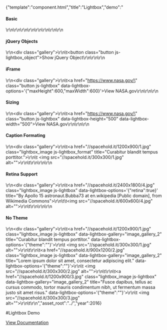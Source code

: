 {"template":"component.html","title":"Lightbox","demo":"<h4>Basic</h4>\r\n\r\n<!-- START: FIRSTDEMO -->\r\n\r\n<style>\r\n\t.gallery { margin: 20px 0; overflow: hidden; }\r\n\r\n\t.lightbox_image { display: block; float: left; margin: 0 2% 10px 0; width: 31.3333%; max-width: 150px; }\r\n\t.lightbox_image img { display: block; width: 100%; }\r\n\r\n\t.no-touch .lightbox_image:hover {\r\n\t\tbox-shadow: 0 0 5px rgba(0, 0, 0, 0.1);\r\n\t}\r\n\r\n\t.inline_content { width: 300px; overflow: hidden; padding: 0 20px; }\r\n\t.inline_content h2 { margin-top: 20px; }\r\n\r\n\t.fs-lightbox h3 { font-style: italic; font-size: 16px; margin: 0; padding: 5px 0; }\r\n\r\n\t.fs-lightbox-mobile .inline_content,\r\n\t.fs-lightbox-mobile .inline_content h3 { color: #fff; }\r\n</style>\r\n\r\n<script>\r\n\t$(function() {\r\n\t\t$.lightbox(\"defaults\", {\r\n\t\t\tvideoFormatter: {\r\n\t\t\t\t\"viddler\": {\r\n\t\t\t\t\tpattern : /(?:viddler\\.com\\/)((v\\/)|(\\/u\\/\\w\\/)|(embed\\/)|(watch\\?))\\??v?=?([^#\\&\\?\\/]*)/,\r\n\t\t\t\t\tformat  : function formatViddler(parts) {\r\n\t\t\t\t\t\treturn '//www.viddler.com/embed/' + parts[6];\r\n\t\t\t\t\t}\r\n\t\t\t\t}\r\n\t\t\t}\r\n\t\t});\r\n\r\n\t\t$(\".lightbox\").not(\".lightbox_format\").lightbox({\r\n\t\t});\r\n\r\n\t\t$(\".js-lightbox_format\").lightbox({\r\n\t\t\tformatter: customFormat\r\n\t\t});\r\n\r\n\t\t$(\".js-lightbox_object\").click(launchObject);\r\n\t});\r\n\r\n\tfunction customFormat() {\r\n\t\treturn '<h3>' + this.attr(\"title\") + \"</h3>\";\r\n\t}\r\n\r\n\tfunction launchObject() {\r\n\t\t$.lightbox( $('<div class=\"inline_content\"><h2>More Content!</h2><p>This was created by jQuery and loaded into the new Lightbox instance.</p></div>'), {\r\n\t\t\tmobile: true,\r\n\t\t\ttheme: $(\".js-theme_select\").val()\r\n\t\t});\r\n\t}\r\n</script>\r\n\r\n<div class=\"gallery\">\r\n\t<a href=\"//spacehold.it/1200x900/1.jpg\" class=\"lightbox_image js-lightbox\" title=\"Lorem ipsum dolor sit amet, consectetur adipiscing elit.\">\r\n\t\t<img src=\"//spacehold.it/300x300/1.jpg\" alt=\"\">\r\n\t</a>\r\n</div>\r\n\r\n<!-- END: FIRSTDEMO -->\r\n\r\n<h4>Gallery</h4>\r\n<div class=\"gallery\">\r\n\t<a href=\"//spacehold.it/1200x900/1.jpg\" class=\"lightbox_image js-lightbox\" data-lightbox-gallery=\"image_gallery\" title=\"Curabitur blandit tempus porttitor.\">\r\n\t    <img src=\"//spacehold.it/300x300/1.jpg\" alt=\"\">\r\n\t</a>\r\n\t<a href=\"//spacehold.it/900x1200/2.jpg\" class=\"lightbox_image js-lightbox\" data-lightbox-gallery=\"image_gallery\" title=\"Lorem ipsum dolor sit amet, consectetur adipiscing elit.\">\r\n\t    <img src=\"//spacehold.it/300x300/2.jpg\" alt=\"\">\r\n\t</a>\r\n\t<a href=\"//spacehold.it/1200x900/3.jpg\" class=\"lightbox_image js-lightbox\" data-lightbox-gallery=\"image_gallery\" title=\"Fusce dapibus, tellus ac cursus commodo, tortor mauris condimentum nibh, ut fermentum massa justo sit amet risus.\">\r\n\t    <img src=\"//spacehold.it/300x300/3.jpg\" alt=\"\">\r\n\t</a>\r\n</div>\r\n\r\n<h4>Thumbnails</h4>\r\n<div class=\"gallery\">\r\n\t<a href=\"//spacehold.it/1200x900/1.jpg\" class=\"button js-lightbox\" data-lightbox-gallery=\"thumbnail_gallery\" title=\"Curabitur blandit tempus porttitor.\" data-lightbox-thumbnail=\"//spacehold.it/300x300/1.jpg\" data-lightbox-options='{\"thumbnails\":true}'>\r\n\t    Thumbnail Gallery\r\n\t</a>\r\n\t<a href=\"//spacehold.it/1200x900/1.jpg\" class=\"button js-lightbox\" data-lightbox-gallery=\"mobile_thumbnail_gallery\" title=\"Curabitur blandit tempus porttitor.\" data-lightbox-thumbnail=\"//spacehold.it/300x300/1.jpg\" data-lightbox-options='{\"thumbnails\":true,\"mobile\":true}'>\r\n\t    Mobile Thumbnail Gallery\r\n\t</a>\r\n</div>\r\n<div style=\"display: none;\">\r\n\t<a href=\"//spacehold.it/900x1200/2.jpg\" class=\"lightbox_image js-lightbox\" data-lightbox-gallery=\"thumbnail_gallery\" title=\"Lorem ipsum dolor sit amet, consectetur adipiscing elit.\" data-lightbox-options='{\"thumbnails\":true}'>\r\n\t    <img src=\"//spacehold.it/300x200/2.jpg\" alt=\"\">\r\n\t</a>\r\n\t<a href=\"//spacehold.it/1200x900/3.jpg\" class=\"lightbox_image js-lightbox\" data-lightbox-gallery=\"thumbnail_gallery\" title=\"Fusce dapibus, tellus ac cursus commodo, tortor mauris condimentum nibh, ut fermentum massa justo sit amet risus.\" data-lightbox-options='{\"thumbnails\":true}'>\r\n\t    <img src=\"//spacehold.it/200x300/3.jpg\" alt=\"\">\r\n\t</a>\r\n\t<a href=\"//spacehold.it/900x1200/4.jpg\" class=\"lightbox_image js-lightbox\" data-lightbox-gallery=\"thumbnail_gallery\" title=\"Sed posuere consectetur est at lobortis.\" data-lightbox-options='{\"thumbnails\":true}'>\r\n\t    <img src=\"//spacehold.it/300x300/4.jpg\" alt=\"\">\r\n\t</a>\r\n\t<a href=\"//spacehold.it/1200x900/5.jpg\" class=\"lightbox_image js-lightbox\" data-lightbox-gallery=\"thumbnail_gallery\" title=\"Nulla vitae elit libero, a pharetra augue.\" data-lightbox-options='{\"thumbnails\":true}'>\r\n\t    <img src=\"//spacehold.it/300x200/5.jpg\" alt=\"\">\r\n\t</a>\r\n\t<a href=\"//spacehold.it/900x1200/6.jpg\" class=\"lightbox_image js-lightbox\" data-lightbox-gallery=\"thumbnail_gallery\" title=\"Nullam quis risus eget urna mollis ornare vel eu leo.\" data-lightbox-options='{\"thumbnails\":true}'>\r\n\t    <img src=\"//spacehold.it/200x300/6.jpg\" alt=\"\">\r\n\t</a>\r\n\t<a href=\"//spacehold.it/1200x900/7.jpg\" class=\"lightbox_image js-lightbox\" data-lightbox-gallery=\"thumbnail_gallery\" title=\"Aenean lacinia bibendum nulla sed consectetur.\" data-lightbox-options='{\"thumbnails\":true}'>\r\n\t    <img src=\"//spacehold.it/300x300/7.jpg\" alt=\"\">\r\n\t</a>\r\n\t<a href=\"//spacehold.it/900x1200/8.jpg\" class=\"lightbox_image js-lightbox\" data-lightbox-gallery=\"thumbnail_gallery\" title=\"Sed posuere consectetur est at lobortis.\" data-lightbox-options='{\"thumbnails\":true}'>\r\n\t    <img src=\"//spacehold.it/300x200/8.jpg\" alt=\"\">\r\n\t</a>\r\n\t<a href=\"//spacehold.it/1200x900/9.jpg\" class=\"lightbox_image js-lightbox\" data-lightbox-gallery=\"thumbnail_gallery\" title=\"Praesent commodo cursus magna, vel scelerisque nisl consectetur et.\" data-lightbox-options='{\"thumbnails\":true}'>\r\n\t    <img src=\"//spacehold.it/200x300/9.jpg\" alt=\"\">\r\n\t</a>\r\n\t<a href=\"//spacehold.it/900x1200/10.jpg\" class=\"lightbox_image js-lightbox\" data-lightbox-gallery=\"thumbnail_gallery\" title=\"Nullam quis risus eget urna mollis ornare vel eu leo.\" data-lightbox-options='{\"thumbnails\":true}'>\r\n\t    <img src=\"//spacehold.it/300x300/10.jpg\" alt=\"\">\r\n\t</a>\r\n</div>\r\n<div style=\"display: none;\">\r\n\t<a href=\"//spacehold.it/1200x900/2.jpg\" class=\"lightbox_image js-lightbox\" data-lightbox-gallery=\"mobile_thumbnail_gallery\" title=\"Lorem ipsum dolor sit amet, consectetur adipiscing elit.\" data-lightbox-options='{\"thumbnails\":true}'>\r\n\t    <img src=\"//spacehold.it/300x200/2.jpg\" alt=\"\">\r\n\t</a>\r\n\t<a href=\"//spacehold.it/900x1200/3.jpg\" class=\"lightbox_image js-lightbox\" data-lightbox-gallery=\"mobile_thumbnail_gallery\" title=\"Fusce dapibus, tellus ac cursus commodo, tortor mauris condimentum nibh, ut fermentum massa justo sit amet risus.\" data-lightbox-options='{\"thumbnails\":true}'>\r\n\t    <img src=\"//spacehold.it/200x300/3.jpg\" alt=\"\">\r\n\t</a>\r\n\t<a href=\"//spacehold.it/1200x900/4.jpg\" class=\"lightbox_image js-lightbox\" data-lightbox-gallery=\"mobile_thumbnail_gallery\" title=\"Sed posuere consectetur est at lobortis.\" data-lightbox-options='{\"thumbnails\":true}'>\r\n\t    <img src=\"//spacehold.it/300x300/4.jpg\" alt=\"\">\r\n\t</a>\r\n\t<a href=\"//spacehold.it/900x1200/5.jpg\" class=\"lightbox_image js-lightbox\" data-lightbox-gallery=\"mobile_thumbnail_gallery\" title=\"Nulla vitae elit libero, a pharetra augue.\" data-lightbox-options='{\"thumbnails\":true}'>\r\n\t    <img src=\"//spacehold.it/300x200/5.jpg\" alt=\"\">\r\n\t</a>\r\n\t<a href=\"//spacehold.it/1200x900/6.jpg\" class=\"lightbox_image js-lightbox\" data-lightbox-gallery=\"mobile_thumbnail_gallery\" title=\"Nullam quis risus eget urna mollis ornare vel eu leo.\" data-lightbox-options='{\"thumbnails\":true}'>\r\n\t    <img src=\"//spacehold.it/200x300/6.jpg\" alt=\"\">\r\n\t</a>\r\n\t<a href=\"//spacehold.it/900x1200/7.jpg\" class=\"lightbox_image js-lightbox\" data-lightbox-gallery=\"mobile_thumbnail_gallery\" title=\"Aenean lacinia bibendum nulla sed consectetur.\" data-lightbox-options='{\"thumbnails\":true}'>\r\n\t    <img src=\"//spacehold.it/300x300/7.jpg\" alt=\"\">\r\n\t</a>\r\n\t<a href=\"//spacehold.it/1200x900/8.jpg\" class=\"lightbox_image js-lightbox\" data-lightbox-gallery=\"mobile_thumbnail_gallery\" title=\"Sed posuere consectetur est at lobortis.\" data-lightbox-options='{\"thumbnails\":true}'>\r\n\t    <img src=\"//spacehold.it/300x200/8.jpg\" alt=\"\">\r\n\t</a>\r\n\t<a href=\"//spacehold.it/900x1200/9.jpg\" class=\"lightbox_image js-lightbox\" data-lightbox-gallery=\"mobile_thumbnail_gallery\" title=\"Praesent commodo cursus magna, vel scelerisque nisl consectetur et.\" data-lightbox-options='{\"thumbnails\":true}'>\r\n\t    <img src=\"//spacehold.it/200x300/9.jpg\" alt=\"\">\r\n\t</a>\r\n\t<a href=\"//spacehold.it/1200x900/10.jpg\" class=\"lightbox_image js-lightbox\" data-lightbox-gallery=\"mobile_thumbnail_gallery\" title=\"Nullam quis risus eget urna mollis ornare vel eu leo.\" data-lightbox-options='{\"thumbnails\":true}'>\r\n\t    <img src=\"//spacehold.it/300x300/10.jpg\" alt=\"\">\r\n\t</a>\r\n</div>\r\n\r\n\r\n<h4>YouTube &amp; Vimeo Videos</h4>\r\n<div class=\"gallery\">\r\n\t<a href=\"//www.youtube.com/embed/zsJpUCWfyPE?rel=0&autoplay=1&fs=1\" class=\"button lightbox\" data-lightbox-gallery=\"video_gallery\" title=\"Sed posuere consectetur est at lobortis.\">\r\n\t\tYouTube Video\r\n\t</a>\r\n    <a href=\"//player.vimeo.com/video/15091562?title=0&byline=0&portrait=0&autoplay=1&badge=0\" class=\"button lightbox\" data-lightbox-gallery=\"video_gallery\" title=\"Integer posuere erat a ante venenatis dapibus posuere velit aliquet.\">\r\n\t\tVimeo Video\r\n\t</a>\r\n\t<a href=\"//www.viddler.com/embed/7c1804e8/?f=1&player=full&secret=30641456\" class=\"button lightbox\" data-lightbox-gallery=\"video_gallery\" title=\"Maecenas faucibus mollis interdum.\">\r\n\t\tViddler Video (Custom Formatter)\r\n\t</a>\r\n</div>\r\n\r\n<h4>Mobile</h4>\r\n<div class=\"gallery\">\r\n\t<a href=\"//spacehold.it/1200x900/1.jpg\" class=\"lightbox_image js-lightbox\" data-lightbox-gallery=\"gallery_mobile\" data-lightbox-options='{\"mobile\":true}' title=\"Curabitur blandit tempus porttitor.\">\r\n\t\t<img src=\"//spacehold.it/300x300/1.jpg\" alt=\"\">\r\n\t</a>\r\n\t<a href=\"//spacehold.it/900x1200/2.jpg\" class=\"lightbox_image js-lightbox\" data-lightbox-gallery=\"gallery_mobile\" data-lightbox-options='{\"mobile\":true}' title=\"Lorem ipsum dolor sit amet, consectetur adipiscing elit.\">\r\n\t    <img src=\"//spacehold.it/300x300/2.jpg\" alt=\"\">\r\n\t</a>\r\n\t<a href=\"//spacehold.it/1200x900/3.jpg\" class=\"lightbox_image js-lightbox\" data-lightbox-gallery=\"gallery_mobile\" data-lightbox-options='{\"mobile\":true}' title=\"Fusce dapibus, tellus ac cursus commodo, tortor mauris condimentum nibh, ut fermentum massa justo sit amet risus.\">\r\n\t    <img src=\"//spacehold.it/300x300/3.jpg\" alt=\"\">\r\n\t</a>\r\n</div>\r\n\r\n<h4>Fixed Positioning</h4>\r\n<div class=\"gallery\">\r\n\t<a href=\"//spacehold.it/1200x900/1.jpg\" class=\"lightbox_image js-lightbox\" data-lightbox-gallery=\"gallery_fixed\" data-lightbox-options='{\"fixed\":true}' title=\"Curabitur blandit tempus porttitor.\">\r\n\t    <img src=\"//spacehold.it/300x300/1.jpg\" alt=\"\">\r\n\t</a>\r\n\t<a href=\"//spacehold.it/900x1200/2.jpg\" class=\"lightbox_image js-lightbox\" data-lightbox-gallery=\"gallery_fixed\" data-lightbox-options='{\"fixed\":true}' title=\"Lorem ipsum dolor sit amet, consectetur adipiscing elit.\">\r\n\t    <img src=\"//spacehold.it/300x300/2.jpg\" alt=\"\">\r\n\t</a>\r\n\t<a href=\"//spacehold.it/1200x900/3.jpg\" class=\"lightbox_image js-lightbox\" data-lightbox-gallery=\"gallery_fixed\" data-lightbox-options='{\"fixed\":true}' title=\"Fusce dapibus, tellus ac cursus commodo, tortor mauris condimentum nibh, ut fermentum massa justo sit amet risus.\">\r\n\t    <img src=\"//spacehold.it/300x300/3.jpg\" alt=\"\">\r\n\t</a>\r\n</div>\r\n\r\n<h4>Top Positioning</h4>\r\n<div class=\"gallery\">\r\n\t<a href=\"//spacehold.it/1200x900/1.jpg\" class=\"lightbox_image js-lightbox\" data-lightbox-gallery=\"gallery_top\" data-lightbox-options='{\"top\":25}' title=\"Curabitur blandit tempus porttitor.\">\r\n\t\t<img src=\"//spacehold.it/300x300/1.jpg\" alt=\"\">\r\n\t</a>\r\n\t<a href=\"//spacehold.it/900x1200/2.jpg\" class=\"lightbox_image js-lightbox\" data-lightbox-gallery=\"gallery_top\" data-lightbox-options='{\"top\":25}' title=\"Lorem ipsum dolor sit amet, consectetur adipiscing elit.\">\r\n\t    <img src=\"//spacehold.it/300x300/2.jpg\" alt=\"\">\r\n\t</a>\r\n\t<a href=\"//spacehold.it/1200x900/3.jpg\" class=\"lightbox_image js-lightbox\" data-lightbox-gallery=\"gallery_top\" data-lightbox-options='{\"top\":25}' title=\"Fusce dapibus, tellus ac cursus commodo, tortor mauris condimentum nibh, ut fermentum massa justo sit amet risus.\">\r\n\t    <img src=\"//spacehold.it/300x300/3.jpg\" alt=\"\">\r\n\t</a>\r\n</div>\r\n\r\n<h4>In-Line Content</h4>\r\n<div class=\"gallery\">\r\n\t<a href=\"#hidden_content\" class=\"button js-lightbox\">Show Hidden Content</a>\r\n</div>\r\n<div id=\"hidden_content\" style=\"display: none;\">\r\n\t<div class=\"inline_content\">\r\n\t\t<h2>Some Content!</h2>\r\n\t\t<p>This was hidden on the page and loaded into the new Lightbox instance.</p>\r\n\t\t<label>\r\n\t\t\t<input type=\"checkbox\" class=\"\"> Testing a checkbox\r\n\t\t</label>\r\n\t</div>\r\n</div>\r\n<script>\r\n\t$(function() {\r\n\t\t$(\"input[type=checkbox], input[type=radio]\").checkbox();\r\n\t});\r\n</script>\r\n\r\n<h4>jQuery Objects</h4>\r\n<div class=\"gallery\">\r\n\t<button class=\"button js-lightbox_object\">Show jQuery Object</button>\r\n</div>\r\n\r\n<h4>iFrame</h4>\r\n<div class=\"gallery\">\r\n\t<a href=\"https://www.nasa.gov/\" class=\"button js-lightbox\" data-lightbox-options='{\"maxHeight\":600,\"maxWidth\":600}'>View NASA.gov</a>\r\n</div>\r\n\r\n<h4>Sizing</h4>\r\n<div class=\"gallery\">\r\n\t<a href=\"https://www.nasa.gov/\" class=\"button js-lightbox\" data-lightbox-height=\"500\" data-lightbox-width=\"500\">View NASA.gov</a>\r\n</div>\r\n\r\n<h4>Caption Formating</h4>\r\n<div class=\"gallery\">\r\n\t<a href=\"//spacehold.it/1200x900/1.jpg\" class=\"lightbox_image js-lightbox_format\" title=\"Curabitur blandit tempus porttitor.\">\r\n\t    <img src=\"//spacehold.it/300x300/1.jpg\" alt=\"\">\r\n\t</a>\r\n</div>\r\n\r\n<h4>Retina Support</h4>\r\n<div class=\"gallery\">\r\n\t<a href=\"//spacehold.it/2400x1800/4.jpg\" class=\"lightbox_image js-lightbox\" data-lightbox-options='{\"retina\":true}' title=\"By Apollo 15 astronaut.Bubba73 at en.wikipedia [Public domain], from Wikimedia Commons\">\r\n\t\t<img src=\"//spacehold.it/600x600/4.jpg\" alt=\"\">\r\n\t</a>\r\n</div>\r\n\r\n<h4>No Theme</h4>\r\n<div class=\"gallery\">\r\n\t<a href=\"//spacehold.it/1200x900/1.jpg\" class=\"lightbox_image js-lightbox\" data-lightbox-gallery=\"image_gallery_2\" title=\"Curabitur blandit tempus porttitor.\" data-lightbox-options='{\"theme\":\"\"}'>\r\n\t    <img src=\"//spacehold.it/300x300/1.jpg\" alt=\"\">\r\n\t</a>\r\n\t<a href=\"//spacehold.it/900x1200/2.jpg\" class=\"lightbox_image js-lightbox\" data-lightbox-gallery=\"image_gallery_2\" title=\"Lorem ipsum dolor sit amet, consectetur adipiscing elit.\" data-lightbox-options='{\"theme\":\"\"}'>\r\n\t    <img src=\"//spacehold.it/300x300/2.jpg\" alt=\"\">\r\n\t</a>\r\n\t<a href=\"//spacehold.it/1200x900/3.jpg\" class=\"lightbox_image js-lightbox\" data-lightbox-gallery=\"image_gallery_2\" title=\"Fusce dapibus, tellus ac cursus commodo, tortor mauris condimentum nibh, ut fermentum massa justo sit amet risus.\" data-lightbox-options='{\"theme\":\"\"}'>\r\n\t    <img src=\"//spacehold.it/300x300/3.jpg\" alt=\"\">\r\n\t</a>\r\n</div>","asset_root":"../","year":2016}

 #Lightbox Demo
<p class="back_link"><a href="https://formstone.it/components/lightbox">View Documentation</a></p>